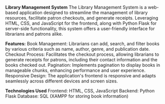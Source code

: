 **Library Management System**
The Library Management System is a web-based application designed to streamline the management of library resources, facilitate patron checkouts, and generate receipts. 
Leveraging HTML, CSS, and JavaScript for the frontend, along with Python Flask for server-side functionality, this system offers a user-friendly interface for librarians and patrons alike.

**Features:**
Book Management: Librarians can add, search, and filter books by various criteria such as name, author, genre, and publication date.
Checkout Process: Facilitates the checkout process, allowing librarians to generate receipts for patrons, including their contact information and the books checked out.
Pagination: Implements pagination to display books in manageable chunks, enhancing performance and user experience.
Responsive Design: The application's frontend is responsive and adapts seamlessly across different devices and screen sizes.

**Technologies Used**
Frontend: HTML, CSS, JavaScript
Backend: Python Flask 
Database: SQL (XAMPP for storing book information)
